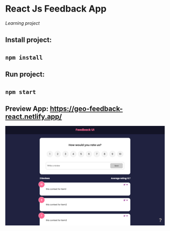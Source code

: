 # React Js Feedback App
###### Learning project

## Install project:
## `npm install`

## Run project:
## `npm start`

## Preview App: https://geo-feedback-react.netlify.app/

![preview image](https://github.com/Georgefraiha/Feedback/blob/master/screenshots/1.png)

